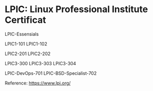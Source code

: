 # LPIC: Linux Professional Institute Certificat

LPIC-Essensials

LPIC1-101
LPIC1-102

LPIC2-201
LPIC2-202

LPIC3-300
LPIC3-303
LPIC3-304

LPIC-DevOps-701
LPIC-BSD-Specialist-702

Reference:
https://www.lpi.org/
